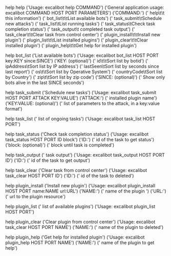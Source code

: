 help help
    ('Usage: excalibot help COMMAND')
    ('General application usage: excalibot COMMAND HOST PORT PARAMETERS')
    ('COMMAND:')
    ('  help\t\t this information')
    ('  bot_list\t\tList available bots')
    ('  task_submit\tSchedule new attacks')
    ('  task_list\tList running tasks')
    ('  task_status\tCheck task completion status')
    ('  task_output\t completed task output')
    ('  task_clear\t\tClear task from control center')
    ('  plugin_install\t\tInstall new plugin')
    ('  plugin_list\t\tList installed plugins')
    ('  plugin_clear\t\tClear installed plugin')
    ('  plugin_help\t\tGet help for installed plugin')

help bot_list
    ('List available bots')
    ('Usage: excalibot bot_list HOST PORT key:KEY since:SINCE')
    ('KEY: (optional)')
    ('  id\t\tSort list by botid')
    ('  ipAddress\tSort list by IP address')
    ('  lastSeen\tSort list by seconds since last report')
    ('  os\t\tSort list by Operative System')
    ('  countryCode\tSort list by Country')
    ('  zip\t\tSort list by zip code')
    ('SINCE: (optional)')
    ('  Show only bots alive in the last SINCE seconds')

help task_submit
    ('Schedule new tasks')
    ('Usage: excalibot task_submit HOST PORT ATTACK KEY:VALUE')
    ('ATTACK:')
    ('  installed plugin name')
    ('KEY:VALUE: (optional)')
    ('  list of parameters to the attack, in a key:value format')

help task_list
    (' list of ongoing tasks')
    ('Usage: excalibot task_list HOST PORT')

help task_status
    ('Check task completion status')
    ('Usage: excalibot task_status HOST PORT ID block')
    ('ID:')
    ('  id of the task to get status')
    ('block: (optional)')
    ('  block until task is completed')

help task_output
    (' task output')
    ('Usage: excalibot task_output HOST PORT ID')
    ('ID:')
    ('  id of the task to get output')

help task_clear
    ('Clear task from control center')
    ('Usage: excalibot task_clear HOST PORT ID')
    ('ID:')
    ('  id of the task to deleted')

help plugin_install
    ('Install new plugin')
    ('Usage: excalibot plugin_install HOST PORT name:NAME url:URL')
    ('NAME:')
    ('  name of the plugin ')
    ('URL:')
    ('  url to the plugin resource')

help plugin_list
    (' list of available plugins')
    ('Usage: excalibot plugin_list HOST PORT')

help plugin_clear
    ('Clear plugin from control center')
    ('Usage: excalibot task_clear HOST PORT NAME')
    ('NAME:')
    ('  name of the plugin to deleted')

help plugin_help
    ('Get help for installed plugin')
    ('Usage: excalibot plugin_help HOST PORT NAME')
    ('NAME:')
    ('  name of the plugin to get help')